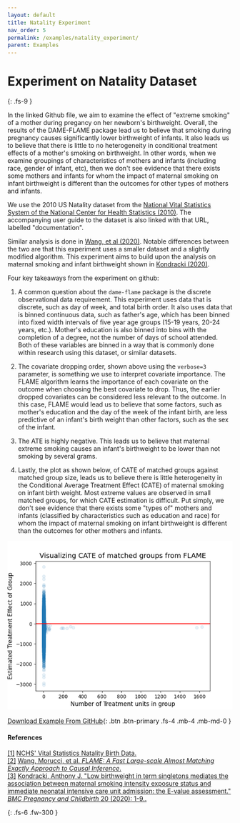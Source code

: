 ```yaml
---
layout: default
title: Natality Experiment 
nav_order: 5
permalink: /examples/natality_experiment/
parent: Examples
---
```


# Experiment on Natality Dataset
{: .fs-9 }

In the linked Github file, we aim to examine the effect of "extreme smoking" of a mother during pregancy on her newborn's birthweight. Overall, the results of the DAME-FLAME package lead us to believe that smoking during pregnancy causes significantly lower birthweight of infants. It also leads us to believe that there is little to no heterogeneity in conditional treatment effects of a mother's smoking on birthweight. In other words, when we examine groupings of characteristics of mothers and infants (including race, gender of infant, etc), then we don't see evidence that there exists some mothers and infants for whom the impact of maternal smoking on infant birthweight is different than the outcomes for other types of mothers and infants.

We use the 2010 US Natality dataset from the <a href="#references">National Vital Statistics System of the National Center for Health Statistics (2010)</a>.  The accompanying user guide to the dataset is also linked with that URL, labelled "documentation".

Similar analysis is done in <a href="#references">Wang, et al (2020)</a>. Notable differences between the two are that this experiment uses a smaller dataset and a slightly modified algorithm. This experiment aims to build upon the analysis on maternal smoking and infant birthweight shown in <a href="#references"> Kondracki (2020)</a>. 

Four key takeaways from the experiment on github:
1. A common question about the `dame-flame` package is the discrete observational data requirement. This experiment uses data that is discrete, such as day of week, and total birth order. It also uses data that is binned continuous data, such as father's age, which has been binned into fixed width intervals of five year age groups (15-19 years, 20-24 years, etc.). Mother's education is also binned into bins with the completion of a degree, not the number of days of school attended. Both of these variables are binned in a way that is commonly done within research using this dataset, or similar datasets. 

 2. The covariate dropping order, shown above using the `verbose=3` parameter, is something we use to interpret covariate importance. The FLAME algorithm learns the importance of each covariate on the outcome when choosing the best covariate to drop. Thus, the earlier dropped covariates can be considered less relevant to the outcome. In this case, FLAME would lead us to believe that some factors, such as mother's education and the day of the week of the infant birth, are less predictive of an infant's birth weight than other factors, such as the sex of the infant.

3. The ATE is highly negative. This leads us to believe that maternal extreme smoking causes an infant's birthweight to be lower than not smoking by several grams.

4. Lastly, the plot as shown below, of CATE of matched groups against matched group size, leads us to believe there is little heterogeneity in the Conditional Average Treatment Effect (CATE) of maternal smoking on infant birth weight. Most extreme values are observed in small matched groups, for which CATE estimation is difficult. Put simply, we don't see evidence that there exists some "types of" mothers and infants (classified by characteristics such as education and race) for whom the impact of maternal smoking on infant birthweight is different than the outcomes for other mothers and infants.


![Graph](https://raw.githubusercontent.com/nehargupta/dame-flame-experiments/master/Natality_Dataset_CATE_mgs.png "Graph")

[Download Example From GitHub](https://raw.githack.com/nehargupta/dame-flame-experiments/master/Natality_Experiment.html){: .btn .btn-primary .fs-4 .mb-4 .mb-md-0 }


<div id="references" class="language-markdown highlighter-rouge">
  <h4>References</h4>
    <a class="number" href="#exact-matching">[1]</a> 
    <a href="http://www2.nber.org/data/vital-statistics-natality-data.html">
    NCHS' Vital Statistics Natality Birth Data.
  </a>
  <br>
  <a class="number" href="#exact-matching">[2]</a> 
    <a href="https://arxiv.org/abs/1707.06315">
    Wang, Morucci, et al. <i>FLAME: A Fast Large-scale Almost Matching Exactly Approach to Causal Inference</i>.
  </a>
  <br>
  <a class="number" href="#exact-matching">[3]</a> 
    <a href="https://link.springer.com/content/pdf/10.1186/s12884-020-02981-1.pdf">
    Kondracki, Anthony J. "Low birthweight in term singletons mediates the association between maternal smoking intensity exposure status and immediate neonatal intensive care unit admission: the E-value assessment."<i> BMC Pregnancy and Childbirth </i>20 (2020): 1-9..
  </a>
</div>


{: .fs-6 .fw-300 }
